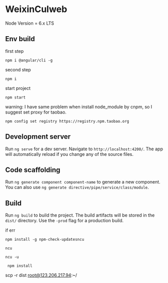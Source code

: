 # WeixinCulweb

Node Version = 6.x LTS
## Env build

first step

```
npm i @angular/cli -g

```

second step

```
npm i

```

start project

```
npm start

```



warning: I  have same problem when install node_module by cnpm, so I suggest set proxy for taobao.
```
npm config set registry https://registry.npm.taobao.org 
```




## Development server

Run `ng serve` for a dev server. Navigate to `http://localhost:4200/`. The app will automatically reload if you change any of the source files.

## Code scaffolding

Run `ng generate component component-name` to generate a new component. You can also use `ng generate directive/pipe/service/class/module`.

## Build

Run `ng build` to build the project. The build artifacts will be stored in the `dist/` directory. Use the `-prod` flag for a production build.



if err


```
npm install -g npm-check-updatesncu

ncu

ncu -u

 npm install
```

scp -r  dist root@123.206.217.94:~/